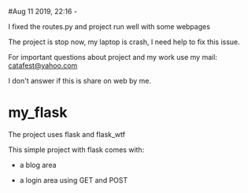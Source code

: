 #Aug 11 2019, 22:16 - 

I fixed the routes.py and project run well with some webpages

The project is stop now, my laptop is crash, I need help to fix this issue.

For important questions about project and my work use my mail: catafest@yahoo.com

I don't answer if this is share on web by me. 

# my_flask
The project uses flask and flask_wtf

This simple project with flask comes with:
- a blog area 
  
- a login area 
  using GET and POST 

